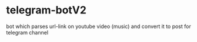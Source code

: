 # telegram-botV2
bot which parses url-link on youtube video (music) and convert it to post for telegram channel
